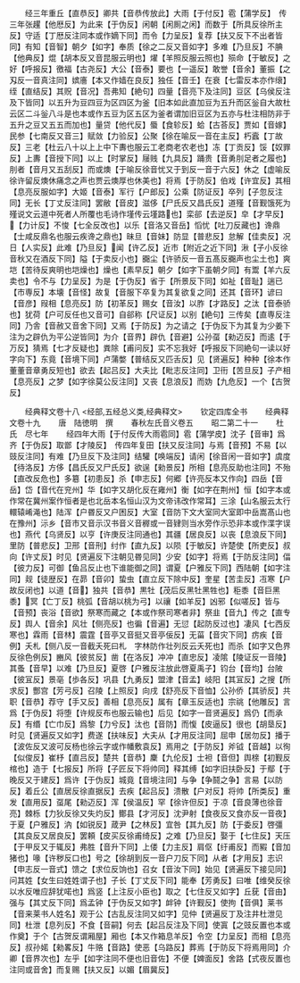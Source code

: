 <!-- { "loadSidebar": true } -->
　　经三年重丘【直恭反】卿共【音恭传放此】大雨【于付反】雹【蒲学反】　传三年张趯【他厯反】为此来【于伪反】闲朝【闲厠之闲】而数于【所具反徐所主反】守适【丁厯反注同本或作嫡下同】而令【力呈反】复荐【扶又反下不出者皆同】有知【音智】朝夕【如字】奉质【徐之二反又音如字】多难【乃旦反】不腆【他典反】焜【胡本反又音昆服云明也】燿【羊照反服云照也】殒命【于敏反】之好【呼报反】徼福【古尧反】大公【音泰】要也【一遥反】敢誉【音余】董振【之刄反一音真注同】嫔廧【本又作嫱在良反】独任【音壬】在衰【七雷反本亦作缞】绖【直结反】其贶【音况】吾弗知【絶句】四量【音亮下及注同】豆区【乌侯反注及下皆同】以五升为豆四豆为区四区为釜【旧本如此直加豆为五升而区釡自大故杜云区二斗釡八斗是也本或作五豆为区五区为釜者谓加旧豆区为五亦与杜注相防非于五升之豆又五五而加也】量贷【他代反】蜃【食轸反】蛤【古荅反】贾如【音嫁】民参【七南反又音三】赋敛【力验反】公聚【徐在喻反一音在主反】朽蠧【丁故反】三老【杜云八十以上上中下夀也服云工老商老农老也】冻【丁贡反】馁【奴罪反】上夀【音授下同】以上【时掌反】屦贱【九具反】踊贵【音勇刖足者之履也】刖者【音月又五刮反】而或燠【于喻反徐音忧又于到反一音于六反】休之【虚喻反徐许留反燠休痛念之声也贾云燠厚也休美也】将焉【于防反】伯戏【许宜反】其相【息亮反服如字】大姬【音泰】军行【户郎反】公乘【防证反】卒列【子忽反注同】无长【丁丈反注同】罢敝【音皮】滋侈【尸氏反又昌氏反】道殣【音觐饿死为殣说文云道中死者人所覆也毛诗作墐传云墐路也】栾郤【去逆反】皁【才早反】【力计反】不悛【七全反改也】以乐【音洛又音岳】慆忧【吐刀反藏也】谗鼎【士咸反鼎名也服云疾谗之鼎也】昧旦【音妹】防显【普悲反】怠解【佳卖反】况日【人实反】此难【乃旦反】闻【许乙反】近市【附近之近下同】湫【子小反徐音秋又在酒反下同】隘【于卖反小也】嚻尘【许骄反一音五髙反嚻声也尘土也】爽垲【苦待反爽明也垲燥也】燥也【素早反】朝夕【如字下虽朝夕同】有鬻【羊六反卖也】令不与【力呈反】为是【于伪反】省于【所景反下同】如祉【音耻】遄已【市専反】本壊【音怪】故复【音服下卒复为其复欲复之同】还其【音环】谚曰【音彦】叚相【息亮反】防【初革反】赐女【音汝】以胙【才路反】之汰【音泰骄也】犹荷【户可反任也又音可】自郤称【尺证反】以别【絶句】三传矣【直専反注同】乃舎【音赦又音舍下同】又焉【于防反】为之请之【于伪反下为其复为少姜下注为之辟仇为平公逆皆同】为介【音界】辟仇【音避】公孙虿【勑迈反】而逺【于万反】猜焉【七才反疑也】粪除【甫问反】实不忘我好【呼报反下同絶句一读以好字向下】东竟【音境下同】卢蒲嫳【普结反又匹舌反】见【贤遍反】种种【徐本作董董音章勇反短也】欲去【起吕反】大夫比【毗志反注同】卫衎【苦旦反】子产相【息亮反】之梦【如字徐莫公反注同】又丧【息浪反】而妫【九危反】一个【古贺反】


　　经典释文卷十八
<经部,五经总义类,经典释文>
　　钦定四库全书
　　经典释文卷十九
　　唐　陆徳明　撰
　　春秋左氏音义卷五
　　昭二第二十一
　　杜氏　尽七年
　　经四年大雨【于付反传大雨雹同】雹【蒲学皮】沈子【音审】爲齐【于伪反】取鄫【才陵反】　传四年复田【扶又反注同】与焉【音预】不易【以豉反注同】有难【乃旦反下及注同】结驩【唤端反】请闲【徐音闲一音如字】虞度【待洛反】方侈【昌氏反又尸氏反】欲逞【勑景反】所相【息亮反助也注同】不殆【直改反危也】多簒【初患反】杀【申志反】何郷【许亮反本又作向】四岳【音岳】岱【音代在兖州】华【如字又胡化反在雍州】衡【如字在荆州】恒【如字本或作常在冀州案作恒者是也北岳本名恒山汉为文帝讳改作常耳】三涂【山名服云太行轘辕崤渑也】陆浑【户昬反又户困反】大室【音防下文大室同大室即中岳嵩髙山也在豫州】沶乡【音市又音示汉书音义音稺或一音肄则当水旁作示恐非本或作渫字误也】燕代【乌贤反】以亨【许庚反注同通也】其疆【居良反】以丧【息浪反下同】里防【普悲反】卫邢【音刑】纣作【直九反】以陨【于敏反】许楚使【所吏反】叔向【许丈反】时见【贤遍反下注朝见昬见同】少安【如字】将焉【于防反注同】偪【彼力反】可御【鱼吕反止也下谁能御之同】谓夏【户雅反下同】西陆朝【如字注同】觌【徒歴反】在昴【音卯】蛰虫【直立反下除中反】奎星【苦圭反】冱寒【户故反闭也】以道【音】独共【音恭】黒牡【茂后反黑牡黑牲也】秬黍【音巨黑黍】冥【亡丁反】桃弧【音胡以桃为弓】以禳【如羊反】凶邪【似嗟反】皆与【音预】丧浴【音欲】祭寒而藏之【本或作祭司寒者非】祭韭【音九】传之【直专反】舆人【音余】风壮【侧亮反】也徧【音遍】无愆【起防反过也】凄风【七西反寒也】霖雨【音林】震霆【音亭又音挺又音亭佞反】无菑【音灾下同】疠疾【音例】夭札【侧八反一音截夭死曰札　字林防作壮列反云夭死也】而杀【如字又色界反徐色例反】豳风【彼贫反】凿【在洛反】冲冲【直忠反】凌隂【陵证反一音陵】其蚤【音早】以难【乃旦反】夏啓【户雅反注放此啓夏禹子】钧台【音均】台陂【彼冝反】景亳【歩各反】巩县【九勇反】盟津【音孟】岐阳【其冝反】之搜【所求反】酆宫【芳弓反】召陵【上照反】向戌【舒亮反下音恤】公孙侨【其骄反】共职【音恭】荐守【手又反】善相【息亮反】属有【章玉反适也】宗祧【他雕反】言爲【于伪反】将堕【许规反布也服云输也】后见【如字一音贤遍反】爲仍【而承反】有缗【亡巾反】爲黎【力兮反】汰也【音防】而愎【皮逼反】很也【胡垦反】时见【贤遍反又如字】费遂【扶味反】大夫从【才用反注同】屈申【居勿反】播于【波佐反又波可反杨也徐云字或作幡敷袁反】焉用之【于防反】斧钺【音越】以徇【似俊反】崔杼【直吕反】楚共【音恭】麇【九伦反】士袒【音但】舆榇【初觐反棺也】造于【七报反】所将【子匠反下将帅同】释其缚【如字旧扶卧反】于鄢【于晚反又于建反】爲许【于伪反】城竟【音境注同】与争【争鬪之争】言易【以防反】着丘公【直居反徐直据反】去疾【起吕反】溃散【户对反】将帅【所类反】重发【直用反】虿尾【勑迈反】浑【侯温反】罕【徐许但反】于凉【音良薄也徐音亮】棘栎【力狄反徐又失灼反】鄼县【才河反】沈尹射【食夜反又食亦反一音夜】于夏【户雅反】汭【如锐反】葴尹【之林反】宜咎【其九反】防【于委反】啓彊【其良反又居良反】罢頼【皮买反徐甫绮反】之难【乃旦反】娶于【七住反】天压【于甲反又于辄反】弗胜【音升下同】上偻【力主反】肩伛【纡甫反】而豭【音加猪也】喙【许秽反口也】号之【徐胡到反一音户刀反下同】从者【才用反】志识【申志反一音式】馈之【求位反饷也】召女【音汝下同】始见【贤遍反下接见同】问其姓【女生曰姓姓谓子也】子长【丁丈反下同】能奉【芳勇反】曰唯【维癸反徐以水反唯应辞犹喏也】爲竖【上注反小臣也】取之【七住反又如字】丘莸【音由】强与【其丈反下同】爲孟钟【于伪反又如字】衅钟【许觐反】使拘【音俱】莱书【音来莱书人姓名】观于公【古乱反注同又如字】见仲【贤遍反丁及注井杜泄见同】杜泄【息列反】不食【音嗣】何去【起吕反注及下同】使寘【之豉反置也本或作奠】于个【古贺反谓厢屋】厢也【本又作箱息羊反】令空【力呈反】而相【息亮反】叔孙婼【勑畧反】牛赂【音路】使恶【乌路反】葬焉【于防反下将焉用同】介卿【音界次也】左乎【如字注同不便也旧音佐】不便【婢面反】舍路【式夜反置也注同或音舍】而复赐【扶又反】以媚【眉冀反】
